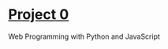 # [Project 0](https://docs.cs50.net/web/2018/w/projects/0/project0.html)

Web Programming with Python and JavaScript
